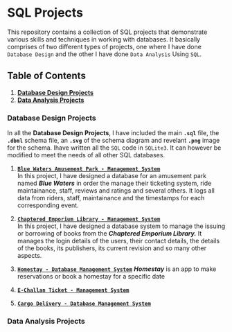 # **SQL Projects**

This repository contains a collection of SQL projects that demonstrate various skills and techniques in working with databases. It basically comprises of two different types of projects, one where I have done `Database Design` and the other I have done `Data Analysis` Using `SQL`.

## **Table of Contents**

1. [**Database Design Projects**](#sql-database-design-projects)
2. [**Data Analysis Projects**](#data-analysis-projects)

### **Database Design Projects**
In all the **Database Design Projects**, I have included the main **`.sql`** file, the **`.dbml`** schema file, an **`.svg`** of the schema diagram and revelant **`.png`** image for the schema. Ihave written all the `SQL` code in `SQLite3`. It can however be modified to meet the needs of all other SQL databases.

1. [**`Blue Waters Amusement Park - Management System`**](https://github.com/manjit-baishya-datascience/Blue-Waters-Amusement-Park-Ticket-Management-System)<br>
In this project, I have designed a database for an amusement park named ***Blue Waters*** in order the manage their ticketing system, ride maintainance, staff, reviews and ratings and several others. It logs all data from riders, staff, maintainance and the timestamps for each corresponding event.

2. [**`Chaptered Emporium Library - Management System`**](https://github.com/manjit-baishya-datascience/Chaptered-Emporium-Library-Management-System)<br>
In this project, I have designed a database system to manage the issuing or borrowing of books from the ***Chaptered Emporium Library.*** It manages the login details of the users, their contact details, the details of the books, its publishers, its current revision and so many other aspects.

3. [**`Homestay - Database Management System`**](https://github.com/manjit-baishya-datascience/Homestay-Database-Management-System)
***Homestay*** is an app to make reservations or book a homestay for a specific date

4. [**`E-Challan Ticket - Management System`**](https://github.com/manjit-baishya-datascience/E-Challan-Traffic-Ticket-Database-Management-System)


5. [**`Cargo Delivery - Database Management System`**](https://github.com/manjit-baishya-datascience/Cargo-Delivery-Database-Management-System)

### **Data Analysis Projects**